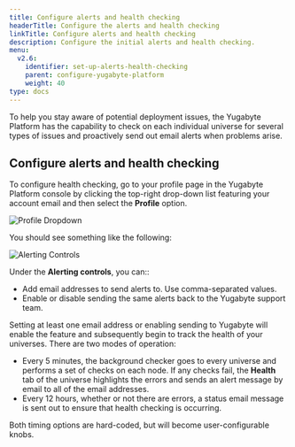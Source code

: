 ```yaml
---
title: Configure alerts and health checking
headerTitle: Configure the alerts and health checking
linkTitle: Configure alerts and health checking
description: Configure the initial alerts and health checking.
menu:
  v2.6:
    identifier: set-up-alerts-health-checking
    parent: configure-yugabyte-platform
    weight: 40
type: docs
---
```


To help you stay aware of potential deployment issues, the Yugabyte Platform has the capability to check on each individual universe for several types of issues and proactively send out email alerts when problems arise.

## Configure alerts and health checking

To configure health checking, go to your profile page in the Yugabyte Platform console by clicking the top-right drop-down list featuring your account email and then select the **Profile** option.

![Profile Dropdown](/images/ee/health/profile-button.png)

You should see something like the following:

![Alerting Controls](/images/ee/health/alerting-controls.png)

Under the **Alerting controls**, you can::

- Add email addresses to send alerts to. Use comma-separated values.
- Enable or disable sending the same alerts back to the Yugabyte support team.

Setting at least one email address or enabling sending to Yugabyte will enable the feature and subsequently begin to track the health of your universes. There are two modes of operation:

- Every 5 minutes, the background checker goes to every universe and performs a set of checks on each node. If any checks fail, the **Health** tab of the universe highlights the errors and sends an alert message by email to all of the email addresses.
- Every 12 hours, whether or not there are errors, a status email message is sent out to ensure that health checking is occurring.

Both timing options are hard-coded, but will become user-configurable knobs.
